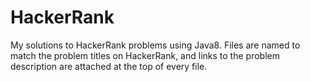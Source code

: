 # HackerRank

My solutions to HackerRank problems using Java8. Files are named to match the problem titles on HackerRank, and links to the problem description are attached at the top of every file.

